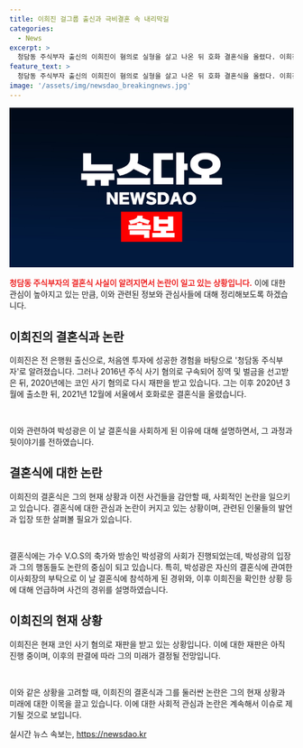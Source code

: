 ```yaml
---
title: 이희진 걸그룹 출신과 극비결혼 속 내리막길
categories:
  - News
excerpt: >
  청담동 주식부자 출신의 이희진이 혐의로 실형을 살고 나온 뒤 호화 결혼식을 올렸다. 이희진은 걸그룹 출신 A씨와 결혼식을 올리게 된 이유는 A씨가 임신했기 때문으로 전해졌다. 결혼식에는 가수 V.O.S가 축가를 부르고, 박성광이 사회를 봤다고 한다. 박성광은 이 결혼식에 대해 불쾌한 경험이었지만, 개인적인 친분은 없었다고 밝혔다. 이후 이희진은 코인 사기 혐의로 재판을 받고 있다. 
feature_text: >
  청담동 주식부자 출신의 이희진이 혐의로 실형을 살고 나온 뒤 호화 결혼식을 올렸다. 이희진은 걸그룹 출신 A씨와 결혼식을 올리게 된 이유는 A씨가 임신했기 때문으로 전해졌다. 결혼식에는 가수 V.O.S가 축가를 부르고, 박성광이 사회를 봤다고 한다. 박성광은 이 결혼식에 대해 불쾌한 경험이었지만, 개인적인 친분은 없었다고 밝혔다. 이후 이희진은 코인 사기 혐의로 재판을 받고 있다. 
image: '/assets/img/newsdao_breakingnews.jpg'
---
```


<p><img src="/assets/img/newsdao_breakingnews.jpg" alt="koreaapp 속보" /></p>

<p><b><span style="color: #ee2323;">청담동 주식부자의 결혼식 사실이 알려지면서 논란이 일고 있는 상황입니다.</span></b> 이에 대한 관심이 높아지고 있는 만큼, 이와 관련된 정보와 관심사들에 대해 정리해보도록 하겠습니다.</p>

<h2 data-ke-size="size26">이희진의 결혼식과 논란</h2>

<p>이희진은 전 은행원 출신으로, 처음엔 투자에 성공한 경험을 바탕으로 '청담동 주식부자'로 알려졌습니다. 그러나 2016년 주식 사기 혐의로 구속되어 징역 및 벌금을 선고받은 뒤, 2020년에는 코인 사기 혐의로 다시 재판을 받고 있습니다. 그는 이후 2020년 3월에 출소한 뒤, 2021년 12월에 서울에서 호화로운 결혼식을 올렸습니다.</p>

<p data-ke-size="size16">&nbsp;</p>

<p>이와 관련하여 박성광은 이 날 결혼식을 사회하게 된 이유에 대해 설명하면서, 그 과정과 뒷이야기를 전하였습니다.</p>

<h2 data-ke-size="size26">결혼식에 대한 논란</h2>

<p>이희진의 결혼식은 그의 현재 상황과 이전 사건들을 감안할 때, 사회적인 논란을 일으키고 있습니다. 결혼식에 대한 관심과 논란이 커지고 있는 상황이며, 관련된 인물들의 발언과 입장 또한 살펴볼 필요가 있습니다.</p>

<p data-ke-size="size16">&nbsp;</p>

<p>결혼식에는 가수 V.O.S의 축가와 방송인 박성광의 사회가 진행되었는데, 박성광의 입장과 그의 행동들도 논란의 중심이 되고 있습니다. 특히, 박성광은 자신의 결혼식에 관여한 이사회장의 부탁으로 이 날 결혼식에 참석하게 된 경위와, 이후 이희진을 확인한 상황 등에 대해 언급하며 사건의 경위를 설명하였습니다.</p>

<h2 data-ke-size="size26">이희진의 현재 상황</h2>

<p>이희진은 현재 코인 사기 혐의로 재판을 받고 있는 상황입니다. 이에 대한 재판은 아직 진행 중이며, 이후의 판결에 따라 그의 미래가 결정될 전망입니다. </p>

<p data-ke-size="size16">&nbsp;</p>

<p>이와 같은 상황을 고려할 때, 이희진의 결혼식과 그를 둘러싼 논란은 그의 현재 상황과 미래에 대한 이목을 끌고 있습니다. 이에 대한 사회적 관심과 논란은 계속해서 이슈로 제기될 것으로 보입니다.</p>
실시간 뉴스 속보는, <a href="https://newsdao.kr" rel="dofollow">https://newsdao.kr</a>


